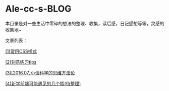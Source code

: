 ﻿# Ale-cc-s-BLOG
本目录是对一些生活中零碎的想法的整理、收集，读后感，日记感想等等，灵感的收集地~

文章列表：

  <a href="https://github.com/Ale-cc/Ale-cc-s-BLOG/blob/master/%E5%B8%B8%E7%94%A8CSS.MD">(1)常用CSS样式</a>

  <a href="https://github.com/Ale-cc/Ale-cc-s-BLOG/blob/master/%E5%88%BB%E6%84%8F%E7%BB%83%E4%B9%A0tips.md">(2)刻意练习tips</a>

  <a href="https://github.com/Ale-cc/Ale-cc-s-BLOG/blob/master/%5B2016.07%5D%E5%B0%8F%E8%B0%88%E7%A7%91%E5%AD%A6%E7%9A%84%E6%80%9D%E7%BB%B4%E6%96%B9%E6%B3%95%E8%AE%BA.MD">(3)[2016.07]小谈科学的思维方法论</a>

  <a href="https://github.com/Ale-cc/Ale-cc-s-BLOG/blob/master/%E6%96%B0%E5%AD%A6%E5%89%8D%E7%AB%AF%E5%8F%AF%E8%83%BD%E9%81%87%E8%A7%81%E7%9A%84%E5%87%A0%E4%B8%AA%E6%A7%9B.md">(4)新学前端可能遇见的几个槛(待整理)</a>
